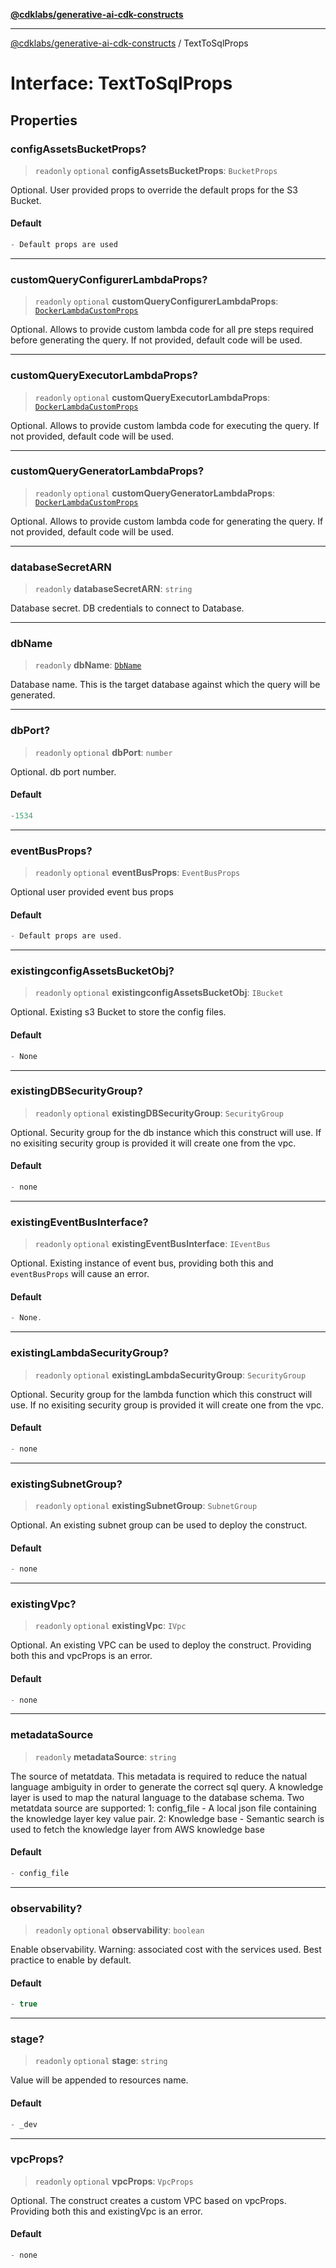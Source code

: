 [**@cdklabs/generative-ai-cdk-constructs**](../README.md)

***

[@cdklabs/generative-ai-cdk-constructs](../README.md) / TextToSqlProps

# Interface: TextToSqlProps

## Properties

### configAssetsBucketProps?

> `readonly` `optional` **configAssetsBucketProps**: `BucketProps`

Optional. User provided props to override the default props for the S3 Bucket.

#### Default

```ts
- Default props are used
```

***

### customQueryConfigurerLambdaProps?

> `readonly` `optional` **customQueryConfigurerLambdaProps**: [`DockerLambdaCustomProps`](DockerLambdaCustomProps.md)

Optional. Allows to provide custom lambda code for all pre steps required before generating the query.
If not provided, default code will be used.

***

### customQueryExecutorLambdaProps?

> `readonly` `optional` **customQueryExecutorLambdaProps**: [`DockerLambdaCustomProps`](DockerLambdaCustomProps.md)

Optional. Allows to provide custom lambda code for executing the query.
If not provided, default code will be used.

***

### customQueryGeneratorLambdaProps?

> `readonly` `optional` **customQueryGeneratorLambdaProps**: [`DockerLambdaCustomProps`](DockerLambdaCustomProps.md)

Optional. Allows to provide custom lambda code for generating the query.
If not provided, default code will be used.

***

### databaseSecretARN

> `readonly` **databaseSecretARN**: `string`

Database secret. DB credentials to connect to Database.

***

### dbName

> `readonly` **dbName**: [`DbName`](../enumerations/DbName.md)

Database name. This is the target database against which the query will be generated.

***

### dbPort?

> `readonly` `optional` **dbPort**: `number`

Optional. db port number.

#### Default

```ts
-1534
```

***

### eventBusProps?

> `readonly` `optional` **eventBusProps**: `EventBusProps`

Optional user provided event bus props

#### Default

```ts
- Default props are used.
```

***

### existingconfigAssetsBucketObj?

> `readonly` `optional` **existingconfigAssetsBucketObj**: `IBucket`

Optional. Existing s3 Bucket to store the config files.

#### Default

```ts
- None
```

***

### existingDBSecurityGroup?

> `readonly` `optional` **existingDBSecurityGroup**: `SecurityGroup`

Optional. Security group for the db instance which this construct will use.
If no exisiting security group is provided it will create one from the vpc.

#### Default

```ts
- none
```

***

### existingEventBusInterface?

> `readonly` `optional` **existingEventBusInterface**: `IEventBus`

Optional. Existing instance of event bus, providing both this and `eventBusProps` will cause an error.

#### Default

```ts
- None.
```

***

### existingLambdaSecurityGroup?

> `readonly` `optional` **existingLambdaSecurityGroup**: `SecurityGroup`

Optional. Security group for the lambda function which this construct will use.
If no exisiting security group is provided it will create one from the vpc.

#### Default

```ts
- none
```

***

### existingSubnetGroup?

> `readonly` `optional` **existingSubnetGroup**: `SubnetGroup`

Optional. An existing subnet group can be used to deploy the construct.

#### Default

```ts
- none
```

***

### existingVpc?

> `readonly` `optional` **existingVpc**: `IVpc`

Optional. An existing VPC can be used to deploy the construct.
Providing both this and vpcProps is an error.

#### Default

```ts
- none
```

***

### metadataSource

> `readonly` **metadataSource**: `string`

The source of metatdata. This metadata is required to reduce the natual language ambiguity
in order to generate the correct sql query. A knowledge layer is used to map the natural language
to the database schema.
Two metatdata source are supported:
1: config_file - A local json file containing the knowledge layer key value pair.
2: Knowledge base - Semantic search is used to fetch the knowledge layer from AWS knowledge base

#### Default

```ts
- config_file
```

***

### observability?

> `readonly` `optional` **observability**: `boolean`

Enable observability. Warning: associated cost with the services
used. Best practice to enable by default.

#### Default

```ts
- true
```

***

### stage?

> `readonly` `optional` **stage**: `string`

Value will be appended to resources name.

#### Default

```ts
- _dev
```

***

### vpcProps?

> `readonly` `optional` **vpcProps**: `VpcProps`

Optional. The construct creates a custom VPC based on vpcProps.
Providing both this and existingVpc is an error.

#### Default

```ts
- none
```
